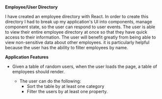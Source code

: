 **Employee/User Directory**

I have created an employee directory with React. In order to create this directory I had to break up my application's UI into components, manage component state, so the user can respond to user events. The user is able to view their entire employee directory at once so that they have quick access to their information. The user will benefit greatly from being able to view non-sensitive data about other employees. it is particularly helpful because the user has the ability to filter employees by name.

**Application Features**
* Given a table of random users, when the user loads the page, a table of employees should render.
  
  * The user can do the following:
    * Sort the table by at least one category
    * Filter the users by at least one property.

